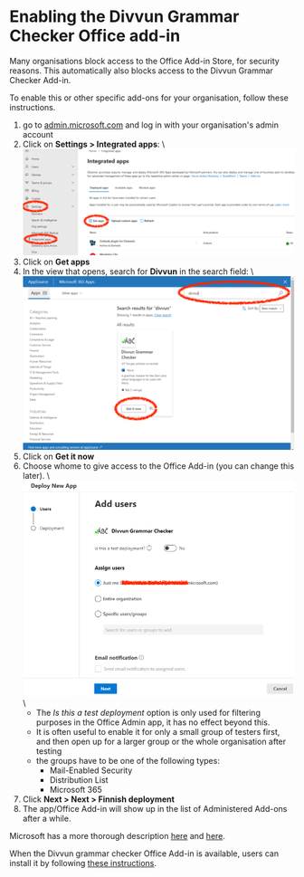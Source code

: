 # Enabling the Divvun Grammar Checker Office add-in

Many organisations block access to the Office Add-in Store, for security reasons. This automatically also blocks access to the Divvun Grammar Checker Add-in.

To enable this or other specific add-ons for your organisation, follow these instructions.

1. go to [admin.microsoft.com](https://admin.microsoft.com/) and log in with your organisation's admin account
1. Click on **Settings > Integrated apps**: \\
  ![](images/SettingsIntegratedApps.png)
1. Click on **Get apps**
1. In the view that opens, search for **Divvun** in the search field: \\
  ![Search for Divvun](images/SearchDivvun.png)
1. Click on **Get it now**
1. Choose whome to give access to the Office Add-in (you can change this later). \\
  ![Enable Access](images/EnableAccess.png) \\
    - The *Is this a test deployment* option is only used for filtering purposes in the Office Admin app, it has no effect beyond this.
    - It is often useful to enable it for only a small group of testers first, and then open up for a larger group or the whole organisation after testing
    - the groups have to be one of the following types:
        - Mail-Enabled Security
        - Distribution List
        - Microsoft 365
1. Click **Next > Next > Finnish deployment**
1. The app/Office Add-in will show up in the list of Administered Add-ons after a while.

Microsoft has a more thorough description [here](https://learn.microsoft.com/en-us/microsoft-365/admin/manage/test-and-deploy-microsoft-365-apps?view=o365-worldwide) and [here](https://learn.microsoft.com/en-us/microsoft-365/admin/manage/office-addins?view=o365-worldwide).

When the Divvun grammar checker Office Add-in is available, users can install it by following [these instructions](https://divvun.no/en/korrektur/gramcheck.html).
